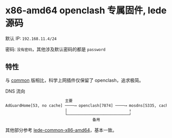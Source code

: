 # x86-amd64 openclash 专属固件, lede 源码

默认 IP: `192.168.11.4/24`

密码: `没有密码`，其他涉及默认密码的都是 `password`

## 特性

与 [common](../lede-common-x86-amd64/README.md) 版相比，科学上网插件仅保留了 openclash，追求极简。

DNS 流向

``` txt
                          主要
AdGuardHome[53, no cache] ────⟶ openclash[7874] ────⟶ mosdns[5335, cache]
                          |                           ↑
                          └───────────────────────────┘
                                      备用
```

其他部分参考 [lede-common-x86-amd64](../lede-common-x86-amd64/README.md)，基本一致。
